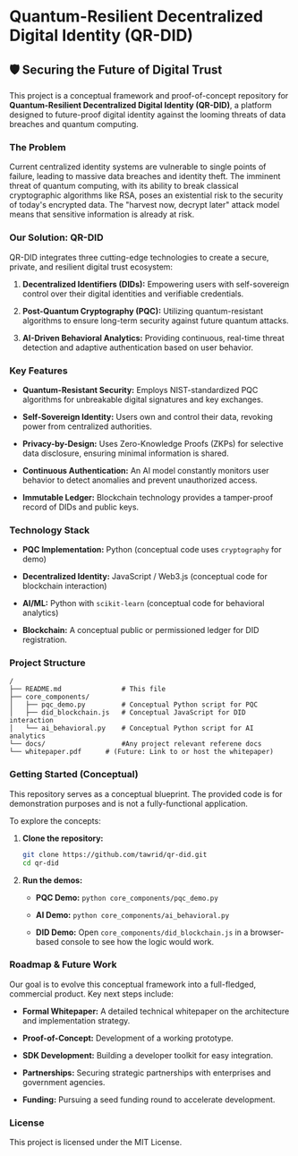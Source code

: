 # Quantum-Resilient Decentralized Digital Identity (QR-DID)

## 🛡️ Securing the Future of Digital Trust

This project is a conceptual framework and proof-of-concept repository for **Quantum-Resilient Decentralized Digital Identity (QR-DID)**, a platform designed to future-proof digital identity against the looming threats of data breaches and quantum computing.

### The Problem

Current centralized identity systems are vulnerable to single points of failure, leading to massive data breaches and identity theft. The imminent threat of quantum computing, with its ability to break classical cryptographic algorithms like RSA, poses an existential risk to the security of today's encrypted data. The "harvest now, decrypt later" attack model means that sensitive information is already at risk.

### Our Solution: QR-DID

QR-DID integrates three cutting-edge technologies to create a secure, private, and resilient digital trust ecosystem:

1.  **Decentralized Identifiers (DIDs):** Empowering users with self-sovereign control over their digital identities and verifiable credentials.

2.  **Post-Quantum Cryptography (PQC):** Utilizing quantum-resistant algorithms to ensure long-term security against future quantum attacks.

3.  **AI-Driven Behavioral Analytics:** Providing continuous, real-time threat detection and adaptive authentication based on user behavior.

### Key Features

* **Quantum-Resistant Security:** Employs NIST-standardized PQC algorithms for unbreakable digital signatures and key exchanges.

* **Self-Sovereign Identity:** Users own and control their data, revoking power from centralized authorities.

* **Privacy-by-Design:** Uses Zero-Knowledge Proofs (ZKPs) for selective data disclosure, ensuring minimal information is shared.

* **Continuous Authentication:** An AI model constantly monitors user behavior to detect anomalies and prevent unauthorized access.

* **Immutable Ledger:** Blockchain technology provides a tamper-proof record of DIDs and public keys.

### Technology Stack

* **PQC Implementation:** Python (conceptual code uses `cryptography` for demo)

* **Decentralized Identity:** JavaScript / Web3.js (conceptual code for blockchain interaction)

* **AI/ML:** Python with `scikit-learn` (conceptual code for behavioral analytics)

* **Blockchain:** A conceptual public or permissioned ledger for DID registration.

### Project Structure

```
/
├── README.md               # This file
├── core_components/
│   ├── pqc_demo.py         # Conceptual Python script for PQC
│   ├── did_blockchain.js   # Conceptual JavaScript for DID interaction
│   └── ai_behavioral.py    # Conceptual Python script for AI analytics
└── docs/                   #Any project relevant referene docs
└── whitepaper.pdf      # (Future: Link to or host the whitepaper)
```

### Getting Started (Conceptual)

This repository serves as a conceptual blueprint. The provided code is for demonstration purposes and is not a fully-functional application.

To explore the concepts:

1.  **Clone the repository:**

    ```bash
    git clone https://github.com/tawrid/qr-did.git
    cd qr-did
    
    ```

2.  **Run the demos:**

    * **PQC Demo:** `python core_components/pqc_demo.py`

    * **AI Demo:** `python core_components/ai_behavioral.py`

    * **DID Demo:** Open `core_components/did_blockchain.js` in a browser-based console to see how the logic would work.

### Roadmap & Future Work

Our goal is to evolve this conceptual framework into a full-fledged, commercial product. Key next steps include:

* **Formal Whitepaper:** A detailed technical whitepaper on the architecture and implementation strategy.

* **Proof-of-Concept:** Development of a working prototype.

* **SDK Development:** Building a developer toolkit for easy integration.

* **Partnerships:** Securing strategic partnerships with enterprises and government agencies.

* **Funding:** Pursuing a seed funding round to accelerate development.

### License

This project is licensed under the MIT License.
